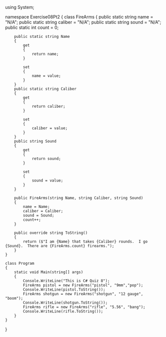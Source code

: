 using System;

namespace Exercise08Pt2
{
    class FireArms
    {
        public static string name = "N/A";
        public static string caliber = "N/A";
        public static string sound = "N/A";
        public static int count = 0;

        public static string Name
        {
            get
            {
                return name;
            }

            set
            {
                name = value;
            }
        }
        public static string Caliber
        {
            get
            {
                return caliber;
            }

            set
            {
                caliber = value;
            }
        }
        public string Sound
        {
            get
            {
                return sound;
            }

            set
            {
                sound = value;
            }
        }

        public FireArms(string Name, string Caliber, string Sound)
        {
            name = Name;
            caliber = Caliber;
            sound = Sound;
            count++;
        }

        public override string ToString()
        {
            return ($"I am {Name} that takes {Caliber} rounds.  I go {Sound}.  There are {FireArms.count} firearms.");
        }
    }

    class Program
    {
        static void Main(string[] args)
        {
            Console.WriteLine("This is C# Quiz 8");
            FireArms pistol = new FireArms("pistol", "9mm","pop");
            Console.WriteLine(pistol.ToString());
            FireArms shotgun = new FireArms("shotgun", "12 gauge", "boom");
            Console.WriteLine(shotgun.ToString());
            FireArms rifle = new FireArms("rifle", "5.56", "bang");
            Console.WriteLine(rifle.ToString());
        }
    }
}
